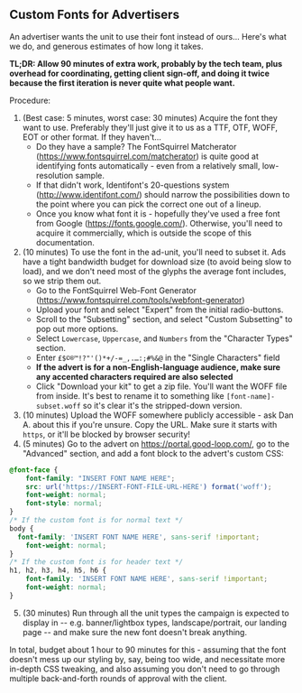 ## Custom Fonts for Advertisers

An advertiser wants the unit to use their font instead of ours...
Here's what we do, and generous estimates of how long it takes.

**TL;DR: Allow 90 minutes of extra work, probably by the tech team, plus overhead for coordinating, getting client sign-off, and doing it twice because the first iteration is never quite what people want.**

Procedure:

1. (Best case: 5 minutes, worst case: 30 minutes) Acquire the font they want to use. Preferably they'll just give it to us as a TTF, OTF, WOFF, EOT or other format. If they haven't...
   - Do they have a sample? The FontSquirrel Matcherator (https://www.fontsquirrel.com/matcherator) is quite good at identifying fonts automatically - even from a relatively small, low-resolution sample.
   - If that didn't work, Identifont's 20-questions system (http://www.identifont.com/) should narrow the possibilities down to the point where you can pick the correct one out of a lineup.
   - Once you know what font it is - hopefully they've used a free font from Google (https://fonts.google.com/). Otherwise, you'll need to acquire it commercially, which is outside the scope of this documentation.
2. (10 minutes) To use the font in the ad-unit, you'll need to subset it. Ads have a tight bandwidth budget for download size (to avoid being slow to load), and we don't need most of the glyphs the average font includes, so we strip them out.
   - Go to the FontSquirrel Web-Font Generator (https://www.fontsquirrel.com/tools/webfont-generator)
   - Upload your font and select "Expert" from the initial radio-buttons.
   - Scroll to the "Subsetting" section, and select "Custom Subsetting" to pop out more options.
   - Select <code>Lowercase</code>, <code>Uppercase</code>, and <code>Numbers</code> from the "Character Types" section.
   - Enter <code>£$©®™!?"'()\*+/-=\_,.…:;#%&@</code> in the "Single Characters" field
   - **If the advert is for a non-English-language audience, make sure any accented characters required are also selected**
   - Click "Download your kit" to get a zip file. You'll want the WOFF file from inside. It's best to rename it to something like <code>[font-name]-subset.woff</code> so it's clear it's the stripped-down version.
3. (10 minutes) Upload the WOFF somewhere publicly accessible - ask Dan A. about this if you're unsure. Copy the URL. Make sure it starts with <code>https</code>, or it'll be blocked by browser security!
4. (5 minutes) Go to the advert on https://portal.good-loop.com/, go to the "Advanced" section, and add a font block to the advert's custom CSS:

```css
@font-face {
	font-family: "INSERT FONT NAME HERE";
	src: url('https://INSERT-FONT-FILE-URL-HERE') format('woff');
	font-weight: normal;
	font-style: normal;
}
/* If the custom font is for normal text */
body {
  font-family: 'INSERT FONT NAME HERE', sans-serif !important;
	font-weight: normal;
}
/* If the custom font is for header text */
h1, h2, h3, h4, h5, h6 {
	font-family: 'INSERT FONT NAME HERE', sans-serif !important;
	font-weight: normal;
}
```

5. (30 minutes) Run through all the unit types the campaign is expected to display in -- e.g. banner/lightbox types, landscape/portrait, our landing page -- and make sure the new font doesn't break anything.

In total, budget about 1 hour to 90 minutes for this - assuming that the font doesn't mess up our styling by, say, being too wide, and necessitate more in-depth CSS tweaking, and also assuming you don't need to go through multiple back-and-forth rounds of approval with the client.
